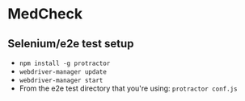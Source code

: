 # MedCheck

## Selenium/e2e test setup
- `npm install -g protractor`
- `webdriver-manager update`
- `webdriver-manager start`
- From the e2e test directory that you're using: `protractor conf.js`
